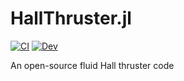 # HallThruster.jl
[![CI](https://github.com/archermarx/HallThruster.jl/actions/workflows/ci.yml/badge.svg)](https://github.com/archermarx/HallThruster.jl/actions/workflows/ci.yml) [![Dev](https://img.shields.io/badge/docs-dev-blue.svg)](https://archermarx.github.io/HallThruster.jl/dev)

An open-source fluid Hall thruster code

